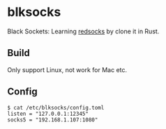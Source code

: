 # blksocks

Black Sockets: Learning [redsocks](https://github.com/darkk/redsocks) by clone it in Rust.

## Build

Only support Linux, not work for Mac etc.

## Config

```
$ cat /etc/blksocks/config.toml
listen = "127.0.0.1:12345"
socks5 = "192.168.1.107:1080"
```
